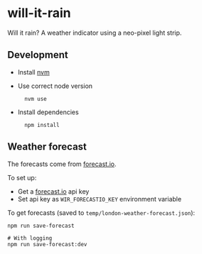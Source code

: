 # will-it-rain

Will it rain? A weather indicator using a neo-pixel light strip.

## Development

* Install [nvm](https://github.com/creationix/nvm)
* Use correct node version

        nvm use

* Install dependencies

        npm install

## Weather forecast

The forecasts come from [forecast.io](https://forecast.io/).

To set up:

* Get a [forecast.io](https://developer.forecast.io/) api key
* Set api key as `WIR_FORECASTIO_KEY` environment variable

To get forecasts (saved to `temp/london-weather-forecast.json`):

    npm run save-forecast

    # With logging
    npm run save-forecast:dev
